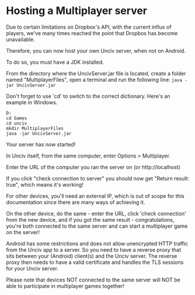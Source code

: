 # Hosting a Multiplayer server

Due to certain limitations on Dropbox's API, with the current influx of players, we've many times reached the point that Dropbox has become unavailable.

Therefore, you can now host your own Unciv server, when not on Android.

To do so, you must have a JDK installed.

From the directory where the UncivServer.jar file is located, create a folder named "MultiplayerFiles", open a terminal and run the following line:
`java -jar UncivServer.jar`

Don't forget to use 'cd' to switch to the correct dictionary. Here's an example in Windows.

```
D:
cd Games
cd unciv
mkdir MultiplayerFiles
java -jar UncivServer.jar
```

Your server has now started!

In Unciv itself, from the same computer, enter Options > Multiplayer.

Enter the URL of the computer you ran the server on (or http://localhost)

If you click "check connection to server" you should now get "Return result: true", which means it's working!

For other devices, you'll need an external IP, which is out of scope for this documentation since there are many ways of achieving it.

On the other device, do the same - enter the URL, click 'check connection' from the new device, and if you got the same result - congratulations, you're both connected to the same server and can start a multiplayer game on the server!

Android has some restrictions and does not allow unencrypted HTTP traffic from the Unciv app to a server. So you need to have a reverse proxy that sits between your (Android) client(s) and the Unciv server. The reverse proxy then needs to have a valid certificate and handles the TLS sessions for your Unciv server.

Please note that devices NOT connected to the same server will NOT be able to participate in multiplayer games together!
